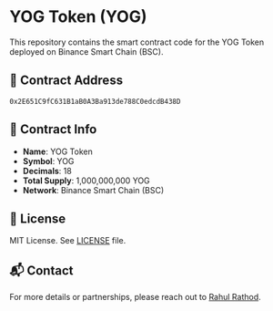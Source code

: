 # YOG Token (YOG)

This repository contains the smart contract code for the YOG Token deployed on Binance Smart Chain (BSC).

## 🔗 Contract Address

`0x2E651C9fC631B1aB0A3Ba913de788C0edcdB438D`

## 📄 Contract Info

- **Name**: YOG Token
- **Symbol**: YOG
- **Decimals**: 18
- **Total Supply**: 1,000,000,000 YOG
- **Network**: Binance Smart Chain (BSC)

## 📜 License

MIT License. See [LICENSE](./LICENSE) file.

## 📬 Contact

For more details or partnerships, please reach out to [Rahul Rathod](mailto:contact@internationalyogafoundation.org).
